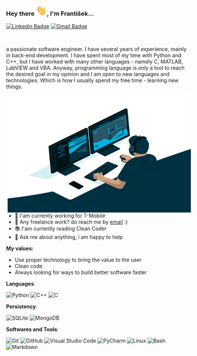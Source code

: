 ### Hey there <img src="https://raw.githubusercontent.com/ABSphreak/ABSphreak/master/gifs/Hi.gif" width="30px">, I'm František...

[![Linkedin Badge](https://img.shields.io/badge/LinkedIn-0077B5?style=for-the-badge&logo=linkedin&logoColor=white)](https://www.linkedin.com/in/kracmarf/)
[![Gmail Badge](https://img.shields.io/badge/Gmail-D14836?style=for-the-badge&logo=gmail&logoColor=white)](mailto:kracmarf@gmail.com)

<br>

a passionate software engineer. I have several years of experience, mainly in back-end development. I have spent most of my time with Python and C++, but I have worked with many other languages - namely C, MATLAB, LabVIEW and VBA. Anyway, programming language is only a tool to reach the desired goal in my opinion and I am open to new languages and technologies. Which is how I usually spend my free time - learning new things.

<img align="right" alt="GIF" src="https://github.com/FrantisekKracmar/FrantisekKracmar/blob/main/code.gif?raw=true" width="500" height="320" />

- 🔭 I'am currently working for T-Mobile
- 💼 Any freelance work? do reach me by [email](mailto:kracmarf@gmail.com) :)
- 📚 I'am currently reading Clean Coder
- 💬 Ask me about anything, i am happy to help

**My values:**
- Use proper technology to bring the value to the user
- Clean code
- Always looking for ways to build better software faster

**Languages**:
    
![Python](https://img.shields.io/badge/Python%20-%2314354C.svg?style=for-the-badge&logo=python&logoColor=white)
![C++](https://img.shields.io/badge/C++%20-%2300599C.svg?style=for-the-badge&logo=c%2B%2B&logoColor=white)
![C](https://img.shields.io/badge/C%20-%232370ED.svg?style=for-the-badge&logo=c&logoColor=white)

**Persistency**:

![SQLite](https://img.shields.io/badge/SQLite-07405E?style=for-the-badge&logo=sqlite&logoColor=white)
![MongoDB](https://img.shields.io/badge/MongoDB-4EA94B?style=for-the-badge&logo=mongodb&logoColor=white)

**Softwares and Tools**:

![Git](https://img.shields.io/badge/git-%23F05033.svg?style=for-the-badge&logo=git&logoColor=white)
![GitHub](https://img.shields.io/badge/github-%23121011.svg?style=for-the-badge&logo=github&logoColor=white)
![Visual Studio Code](https://img.shields.io/badge/Visual%20Studio%20Code-0078d7.svg?style=for-the-badge&logo=visual-studio-code&logoColor=white)
![PyCharm](https://img.shields.io/badge/PyCharm-000000.svg?&style=for-the-badge&logo=PyCharm&logoColor=white)
![Linux](https://img.shields.io/badge/Linux-FCC624?style=for-the-badge&logo=linux&logoColor=black)
![Bash](https://img.shields.io/badge/GNU%20Bash-4EAA25?style=for-the-badge&logo=GNU%20Bash&logoColor=white)
![Markdown](https://img.shields.io/badge/markdown-%23000000.svg?style=for-the-badge&logo=markdown&logoColor=white)
